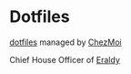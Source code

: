 # Dotfiles


[dotfiles](https://en.wikipedia.org/wiki/dotfile) managed by [ChezMoi](https://www.chezmoi.io/)


Chief House Officer of [Eraldy](https://eraldy.com)


